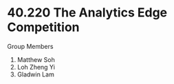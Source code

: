 # 40.220 The Analytics Edge Competition

Group Members

1. Matthew Soh
2. Loh Zheng Yi
3. Gladwin Lam
